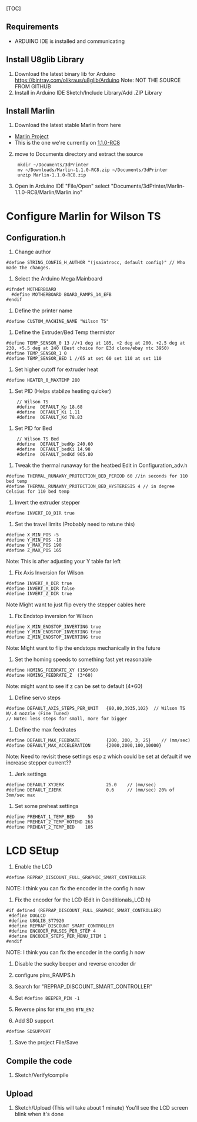 [TOC]

## Requirements

* ARDUINO IDE is installed and communicating




## Install U8glib Library
1. Download the latest binary lib for Arduino
    https://bintray.com/olikraus/u8glib/Arduino
    Note: NOT THE SOURCE FROM GITHUB
3. Install in Arduino IDE
    Sketch/Include Library/Add .ZIP Library

## Install Marlin
1. Download the latest stable Marlin from here
* [Marlin Project](https://github.com/MarlinFirmware/Marlin/releases)
* This is the one we're currently on
[1.1.0-RC8](https://github.com/MarlinFirmware/Marlin/archive/1.1.0-RC8.zip)
2. move to Documents directory and extract the source

        mkdir ~/Documents/3dPrinter
        mv ~/Downloads/Marlin-1.1.0-RC8.zip ~/Documents/3dPrinter
        unzip Marlin-1.1.0-RC8.zip
        
3. Open in Arduino IDE
    "File/Open" select "Documents/3dPrinter/Marlin-1.1.0-RC8/Marlin/Marlin.ino"
    
# Configure Marlin for Wilson TS
## Configuration.h
1. Change author
```
#define STRING_CONFIG_H_AUTHOR "(jsaintrocc, default config)" // Who made the changes.
```
1. Select the Arduino Mega Mainboard
```
#ifndef MOTHERBOARD
  #define MOTHERBOARD BOARD_RAMPS_14_EFB
#endif
```
1. Define the printer name
```
#define CUSTOM_MACHINE_NAME "Wilson TS"
```
1. Define the Extruder/Bed Temp thermistor
```
#define TEMP_SENSOR_0 13 //+1 deg at 185, +2 deg at 200, +2.5 deg at 230, +5.5 deg at 240 (Best choice for E3d clone/ebay ntc 3950)
#define TEMP_SENSOR_1 0
#define TEMP_SENSOR_BED 1 //65 at set 60 set 110 at set 110
```
1. Set higher cutoff for extruder heat
```
#define HEATER_0_MAXTEMP 280
```
1. Set PID (Helps stabilze heating quicker)
```
    // Wilson TS
    #define  DEFAULT_Kp 18.68
    #define  DEFAULT_Ki 1.11
    #define  DEFAULT_Kd 78.83
```
1. Set PID for Bed
```
    // Wilson TS Bed
    #define  DEFAULT_bedKp 240.60
    #define  DEFAULT_bedKi 14.98
    #define  DEFAULT_bedKd 965.80
```
1. Tweak the thermal runaway for the heatbed
Edit in Configuration_adv.h
```
#define THERMAL_RUNAWAY_PROTECTION_BED_PERIOD 60 //in seconds for 110 bed temp
#define THERMAL_RUNAWAY_PROTECTION_BED_HYSTERESIS 4 // in degree Celsius for 110 bed temp
```
1. Invert the extruder stepper
```
#define INVERT_E0_DIR true
```
1. Set the travel limits (Probably need to retune this)
```
#define X_MIN_POS -5
#define Y_MIN_POS -10
#define Y_MAX_POS 190
#define Z_MAX_POS 165
```
Note: This is after adjusting your Y table far left

1. Fix Axis Inversion for Wilson
```
#define INVERT_X_DIR true
#define INVERT_Y_DIR false
#define INVERT_Z_DIR true
```
Note Might want to just flip every the stepper cables here
1. Fix Endstop inversion for Wilson
```
#define X_MIN_ENDSTOP_INVERTING true
#define Y_MIN_ENDSTOP_INVERTING true
#define Z_MIN_ENDSTOP_INVERTING true
```
Note: Might want to flip the endstops mechanically in the future
1. Set the homing speeds to something fast yet reasonable
```
#define HOMING_FEEDRATE_XY (150*60)
#define HOMING_FEEDRATE_Z  (3*60)
```
Note: might want to see if z can be set to default (4*60)
1. Define servo steps
```
#define DEFAULT_AXIS_STEPS_PER_UNIT   {80,80,3935,102}  // Wilson TS W/.4 nozzle (Fine Tuned)
// Note: less steps for small, more for bigger
```
1. Define the max feedrates
```
#define DEFAULT_MAX_FEEDRATE          {200, 200, 3, 25}    // (mm/sec)
#define DEFAULT_MAX_ACCELERATION      {2000,2000,100,10000}
```
Note: Need to revisit these settings esp z which could be set at default if we increase stepper current??
1. Jerk settings
```
#define DEFAULT_XYJERK                25.0    // (mm/sec)
#define DEFAULT_ZJERK                 0.6     // (mm/sec) 20% of 3mm/sec max
```
1. Set some preheat settings
```
#define PREHEAT_1_TEMP_BED     50
#define PREHEAT_2_TEMP_HOTEND 263
#define PREHEAT_2_TEMP_BED    105
```
# LCD SEtup
1. Enable the LCD
```
#define REPRAP_DISCOUNT_FULL_GRAPHIC_SMART_CONTROLLER
```
NOTE: I think you can fix the encoder in the config.h now
1. Fix the encoder for the LCD (Edit in Conditionals_LCD.h)
```
#if defined (REPRAP_DISCOUNT_FULL_GRAPHIC_SMART_CONTROLLER)
 #define DOGLCD
 #define U8GLIB_ST7920
 #define REPRAP_DISCOUNT_SMART_CONTROLLER
 #define ENCODER_PULSES_PER_STEP 4
 #define ENCODER_STEPS_PER_MENU_ITEM 1
#endif
```
NOTE: I think you can fix the encoder in the config.h now
1. Disable the sucky beeper and reverse encoder dir
  1. configure pins_RAMPS.h
  2. Search for "REPRAP_DISCOUNT_SMART_CONTROLLER"
  3. Set `#define BEEPER_PIN -1`
  4. Reverse pins for `BTN_EN1` `BTN_EN2`

1. Add SD support
```
#define SDSUPPORT
```

1. Save the project
    File/Save

## Compile the code
1. Sketch/Verify/compile
## Upload
1. Sketch/Upload (This will take about 1 minute) You'll see the LCD screen blink when it's done
<!--stackedit_data:
eyJoaXN0b3J5IjpbLTExNzUxMDc4ODldfQ==
-->